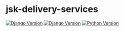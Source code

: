 # jsk-delivery-services

[![Django Version](https://img.shields.io/badge/django-v2.2.6-brightgreen.svg)](https://djangoproject.com)
[![Django Version](https://img.shields.io/badge/django-bootstrap4=2.2.0-brightgreen.svg)](https://djangoproject.com)
[![Python Version](https://img.shields.io/badge/python-v3.6-brightgreen.svg)](https://python.org)
